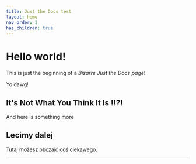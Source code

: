 ```yaml
---
title: Just the Docs test
layout: home
nav_order: 1
has_children: true
---
```


# Hello world!

This is just the beginning of a *Bizarre Just the Docs page*!

Yo dawg!

## It's Not What You Think It Is !!?!

And here is something more

## Lecimy dalej

[Tutaj](Markdown-in-CAT-test#header) możesz obczaić coś ciekawego.

----

